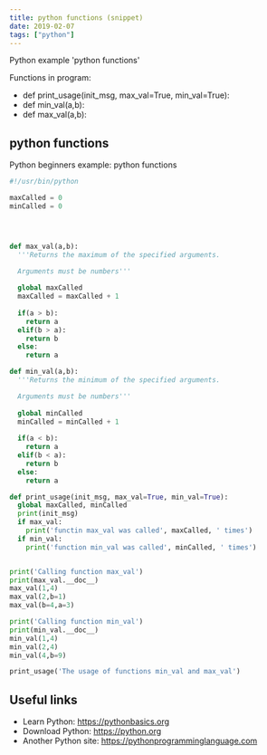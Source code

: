 ```yaml
---
title: python functions (snippet)
date: 2019-02-07
tags: ["python"]
---
```

Python example 'python functions'

Functions in program: 
* def print_usage(init_msg, max_val=True, min_val=True):
* def min_val(a,b):
* def max_val(a,b):

## python functions

Python beginners example: python functions

```python
#!/usr/bin/python

maxCalled = 0
minCalled = 0




def max_val(a,b):
  '''Returns the maximum of the specified arguments.

  Arguments must be numbers'''
  
  global maxCalled
  maxCalled = maxCalled + 1
  
  if(a > b):
    return a
  elif(b > a):
    return b
  else:
    return a

def min_val(a,b):
  '''Returns the minimum of the specified arguments.

  Arguments must be numbers'''
  
  global minCalled 
  minCalled = minCalled + 1
  
  if(a < b):
    return a
  elif(b < a):
    return b
  else:
    return a 

def print_usage(init_msg, max_val=True, min_val=True):
  global maxCalled, minCalled
  print(init_msg)
  if max_val:
    print('functin max_val was called', maxCalled, ' times')
  if min_val:
    print('function min_val was called', minCalled, ' times')


print('Calling function max_val')
print(max_val.__doc__)
max_val(1,4)
max_val(2,b=1)
max_val(b=4,a=3)

print('Calling function min_val')
print(min_val.__doc__)
min_val(1,4)
min_val(2,4)
min_val(4,b=9)

print_usage('The usage of functions min_val and max_val')


```

## Useful links

- Learn Python: https://pythonbasics.org
- Download Python: https://python.org
- Another Python site: https://pythonprogramminglanguage.com
